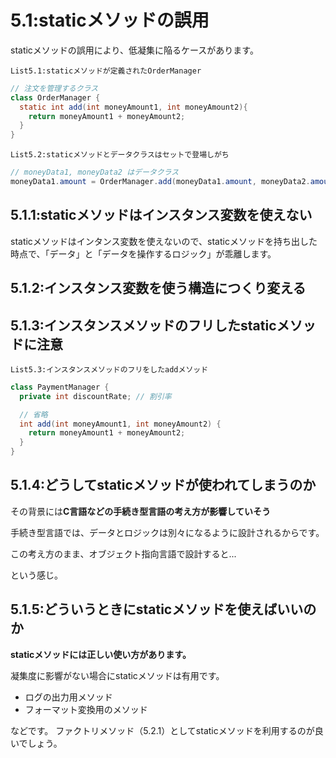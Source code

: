 # 5.1:staticメソッドの誤用

staticメソッドの誤用により、低凝集に陥るケースがあります。

`List5.1:staticメソッドが定義されたOrderManager`

```java
// 注文を管理するクラス
class OrderManager {
  static int add(int moneyAmount1, int moneyAmount2){
    return moneyAmount1 + moneyAmount2;
  }
}
```

`List5.2:staticメソッドとデータクラスはセットで登場しがち`

```java
// moneyData1, moneyData2 はデータクラス
moneyData1.amount = OrderManager.add(moneyData1.amount, moneyData2.amount);
```

## 5.1.1:staticメソッドはインスタンス変数を使えない

staticメソッドはインタンス変数を使えないので、staticメソッドを持ち出した時点で、「データ」と「データを操作するロジック」が乖離します。

## 5.1.2:インスタンス変数を使う構造につくり変える

## 5.1.3:インスタンスメソッドのフリしたstaticメソッドに注意

`List5.3:インスタンスメソッドのフリをしたaddメソッド`

```java
class PaymentManager {
  private int discountRate; // 割引率

  // 省略
  int add(int moneyAmount1, int moneyAmount2) {
    return moneyAmount1 + moneyAmount2;
  }
}
```

## 5.1.4:どうしてstaticメソッドが使われてしまうのか

その背景には**C言語などの手続き型言語の考え方が影響していそう**

手続き型言語では、データとロジックは別々になるように設計されるからです。

この考え方のまま、オブジェクト指向言語で設計すると...

という感じ。

## 5.1.5:どういうときにstaticメソッドを使えばいいのか

**staticメソッドには正しい使い方があります。**

凝集度に影響がない場合にstaticメソッドは有用です。

- ログの出力用メソッド
- フォーマット変換用のメソッド

などです。
ファクトリメソッド（5.2.1）としてstaticメソッドを利用するのが良いでしょう。